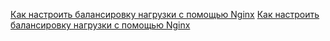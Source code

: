 [Как настроить балансировку нагрузки с помощью Nginx](https://telegra.ph/Kak-nastroit-balansirovku-nagruzki-s-pomoshchyu-Nginx-07-10)
[Как настроить балансировку нагрузки с помощью Nginx](https://disk.yandex.ru/i/JE-uc_1T_zDdFw)
